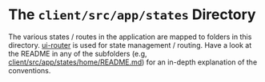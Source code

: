 The `client/src/app/states` Directory
===============

The various states / routes in the application are mapped to folders in this directory. [ui-router](https://github.com/angular-ui/ui-router)
is used for state management / routing. Have a look at the README in any of the subfolders (e.g, [client/src/app/states/home/README.md](https://github.com/ifyio/angularjs-lazy-loading-with-requirejs-optimisation/tree/master/client/src/app/states/home)) for an in-depth explanation of the
conventions.